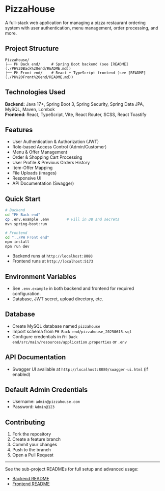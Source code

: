# PizzaHouse

A full-stack web application for managing a pizza restaurant ordering system with user authentication, menu management, order processing, and more.

## Project Structure

```
PizzaHouse/
├── PH Back end/     # Spring Boot backend (see [README](./PH%20Back%20end/README.md))
├── PH Front end/    # React + TypeScript frontend (see [README](./PH%20Front%20end/README.md))
```

## Technologies Used

**Backend:** Java 17+, Spring Boot 3, Spring Security, Spring Data JPA, MySQL, Maven, Lombok  
**Frontend:** React, TypeScript, Vite, React Router, SCSS, React Toastify

## Features

- User Authentication & Authorization (JWT)
- Role-based Access Control (Admin/Customer)
- Menu & Offer Management
- Order & Shopping Cart Processing
- User Profile & Previous Orders History
- Item-Offer Mapping
- File Uploads (images)
- Responsive UI
- API Documentation (Swagger)

## Quick Start

```bash
# Backend
cd "PH Back end"
cp .env.example .env        # Fill in DB and secrets
mvn spring-boot:run

# Frontend
cd "../PH Front end"
npm install
npm run dev
```

- Backend runs at `http://localhost:8080`
- Frontend runs at `http://localhost:5173`

## Environment Variables

- See `.env.example` in both backend and frontend for required configuration.
- Database, JWT secret, upload directory, etc.

## Database

- Create MySQL database named `pizzahouse`
- Import schema from `PH Back end/pizzahouse_20250615.sql`
- Configure credentials in `PH Back end/src/main/resources/application.properties` or `.env`

## API Documentation

- Swagger UI available at `http://localhost:8080/swagger-ui.html` (if enabled)

## Default Admin Credentials

- Username: `admin@pizzahouse.com`
- Password: `Admin@123`


## Contributing

1. Fork the repository
2. Create a feature branch
3. Commit your changes
4. Push to the branch
5. Open a Pull Request


---

See the sub-project READMEs for full setup and advanced usage:
- [Backend README](./PH%20Back%20end/README.md)
- [Frontend README](./PH%20Front%20end/README.md)
